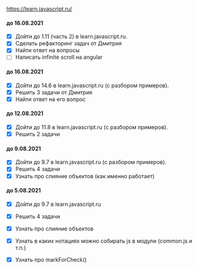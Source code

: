 
https://learn.javascript.ru/
#### до 16.08.2021
- [x] Дойти до 1.11 (часть 2) в learn.javascript.ru.
- [x] Сделать рефакторинг задач от Дмитрия
- [x] Найти ответ на вопросы
- [ ] Написать infinite scroll на angular 

#### до 16.08.2021
- [x] Дойти до 14.6 в learn.javascript.ru (с разбором примеров).
- [x] Решить 3 задачи от Дмитрия
- [x] Найти ответ на его вопрос

#### до 12.08.2021
- [x] Дойти до 11.8 в learn.javascript.ru (с разбором примеров).
- [x] Решить 2 задачи 

#### до 9.08.2021
- [x] Дойти до 9.7 в learn.javascript.ru (с разбором примеров).
- [x] Решить 4 задачи 
- [x] Узнать про слияние объектов (как именно работает)

#### до 5.08.2021
- [x] Дойти до 9.7 в learn.javascript.ru
- [x] Решить 4 задачи 
- [x] Узнать про слияние объектов
- [x] Узнать в каких нотациях можно собирать js в модули (common.js и т.п.)
- [x] Узнать про markForCheck() 


